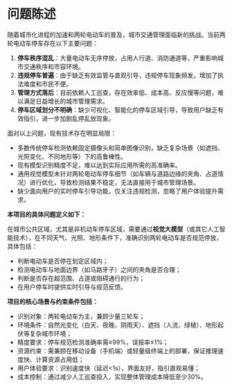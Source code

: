 # 问题陈述

随着城市化进程的加速和两轮电动车的普及，城市交通管理面临新的挑战。当前两轮电动车停车存在以下主要问题：

1. **停车秩序混乱**：大量电动车无序停放，占用人行道、消防通道等，严重影响城市交通秩序和市容环境。
2. **违规停车普遍**：由于缺乏有效监管与直观引导，违规停车现象频发，增加了执法难度和市民不便。
3. **管理方式落后**：目前依赖人工巡查，存在效率低、成本高、反应慢等问题，难以满足日益增长的城市管理需求。
4. **停车区域划分不明确**：缺少可视化、智能化的停车区域引导，导致用户缺乏有效指引，进一步加剧乱停乱放现象。

面对以上问题，现有技术存在明显局限：
- 多数传统停车检测依赖固定摄像头和简单图像识别，缺乏复杂场景（如遮挡、光照变化、不同地形等）下的高鲁棒性。
- 现有模型识别精度不足，难以达到实际应用所需的高准确率。
- 通用视觉模型未针对两轮电动车停车细节（如车辆与道路边缘的夹角、占道情况）进行优化，导致检测结果不稳定，无法直接用于城市管理场景。
- 缺少面向用户的实时停车引导功能，仅关注违规检测，忽略了用户体验提升需求。

**本项目的具体问题定义如下：**

在城市公共区域，尤其是非机动车停车区域，需要通过**视觉大模型**（或其它人工智能技术），在不同天气、光照、地形条件下，准确识别两轮电动车是否规范停放，具体包括：
- 判断电动车是否停在划定区域内；
- 检测电动车与地面边界（如马路牙子）之间的夹角是否合理；
- 判断是否存在超范围、占道或阻碍通行的行为；
- 在用户停车时提供实时引导与规范反馈。

**项目的核心场景与约束条件包括：**
- 识别对象：两轮电动车为主，兼顾少量三轮车；
- 环境条件：自然光变化（白天、夜晚、阴雨天）、遮挡（人流、绿植）、地形起伏等复杂城市环境；
- 精度要求：停车规范检测准确率需≥99%，误报率≤1%；
- 资源约束：需兼顾在移动设备（手机端）或轻量级终端上的部署，保证推理速度快、计算资源占用低；
- 用户体验要求：识别速度快（延迟<1s），界面友好，指引直观易懂；
- 成本控制：通过减少人工巡查投入，实现整体管理成本降低至少30%。
